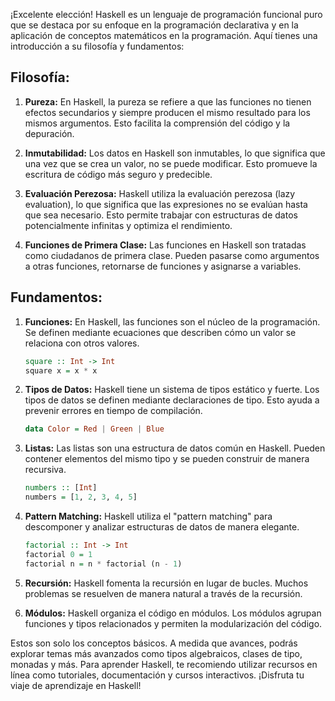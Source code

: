 ¡Excelente elección! Haskell es un lenguaje de programación funcional puro que se destaca por su enfoque en la programación declarativa y en la aplicación de conceptos matemáticos en la programación. Aquí tienes una introducción a su filosofía y fundamentos:

## **Filosofía:**

1. **Pureza:** En Haskell, la pureza se refiere a que las funciones no tienen efectos secundarios y siempre producen el mismo resultado para los mismos argumentos. Esto facilita la comprensión del código y la depuración.

2. **Inmutabilidad:** Los datos en Haskell son inmutables, lo que significa que una vez que se crea un valor, no se puede modificar. Esto promueve la escritura de código más seguro y predecible.

3. **Evaluación Perezosa:** Haskell utiliza la evaluación perezosa (lazy evaluation), lo que significa que las expresiones no se evalúan hasta que sea necesario. Esto permite trabajar con estructuras de datos potencialmente infinitas y optimiza el rendimiento.

4. **Funciones de Primera Clase:** Las funciones en Haskell son tratadas como ciudadanos de primera clase. Pueden pasarse como argumentos a otras funciones, retornarse de funciones y asignarse a variables.

## **Fundamentos:**

1. **Funciones:** En Haskell, las funciones son el núcleo de la programación. Se definen mediante ecuaciones que describen cómo un valor se relaciona con otros valores.

   ```haskell
   square :: Int -> Int
   square x = x * x
   ```

2. **Tipos de Datos:** Haskell tiene un sistema de tipos estático y fuerte. Los tipos de datos se definen mediante declaraciones de tipo. Esto ayuda a prevenir errores en tiempo de compilación.

   ```haskell
   data Color = Red | Green | Blue
   ```

3. **Listas:** Las listas son una estructura de datos común en Haskell. Pueden contener elementos del mismo tipo y se pueden construir de manera recursiva.

   ```haskell
   numbers :: [Int]
   numbers = [1, 2, 3, 4, 5]
   ```

4. **Pattern Matching:** Haskell utiliza el "pattern matching" para descomponer y analizar estructuras de datos de manera elegante.

   ```haskell
   factorial :: Int -> Int
   factorial 0 = 1
   factorial n = n * factorial (n - 1)
   ```

5. **Recursión:** Haskell fomenta la recursión en lugar de bucles. Muchos problemas se resuelven de manera natural a través de la recursión.

6. **Módulos:** Haskell organiza el código en módulos. Los módulos agrupan funciones y tipos relacionados y permiten la modularización del código.

Estos son solo los conceptos básicos. A medida que avances, podrás explorar temas más avanzados como tipos algebraicos, clases de tipo, monadas y más. Para aprender Haskell, te recomiendo utilizar recursos en línea como tutoriales, documentación y cursos interactivos. ¡Disfruta tu viaje de aprendizaje en Haskell!